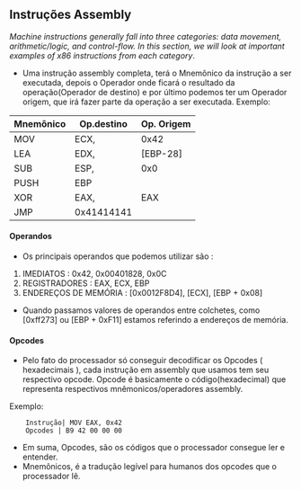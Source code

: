 ## Instruções Assembly

_Machine instructions generally fall into three categories: data movement, arithmetic/logic, and control-flow. In this section, we will look at important examples of x86 instructions from each category_.

- Uma instrução assembly completa, terá o Mnemônico da instrução a ser executada, depois o Operador onde ficará o resultado da operação(Operador de destino) e por último podemos ter um Operador origem, que irá fazer parte da operação a ser executada. Exemplo:


Mnemônico   | Op.destino  | Op. Origem 
----------- | ----------- |------------
MOV	        | ECX,        | 0x42	
LEA	        | EDX,		  | [EBP-28]
SUB	        | ESP,		  | 0x0
PUSH        | EBP 		  | 
XOR	        | EAX,		  | EAX
JMP	        | 0x41414141  |


#### Operandos

- Os principais operandos que podemos utilizar são :

1. IMEDIATOS : 0x42, 0x00401828, 0x0C
2. REGISTRADORES : EAX, ECX, EBP
3. ENDEREÇOS DE MEMÓRIA : [0x0012F8D4], [ECX], [EBP + 0x08]

- Quando passamos valores de operandos entre colchetes, como [0xff273] ou [EBP + 0xF11]  estamos referindo a endereços de memória.

#### Opcodes 

- Pelo fato do processador só conseguir decodificar os Opcodes ( hexadecimais ), cada instrução em assembly que usamos tem seu respectivo opcode. 
Opcode é basicamente o código(hexadecimal) que representa respectivos mnêmonicos/operadores assembly.

Exemplo:

		Instrução| MOV EAX, 0x42
		Opcodes | B9 42 00 00 00


- Em suma, Opcodes, são os códigos que o processador consegue ler e entender.
- Mnemônicos, é a tradução legível para humanos dos opcodes que o processador lê.